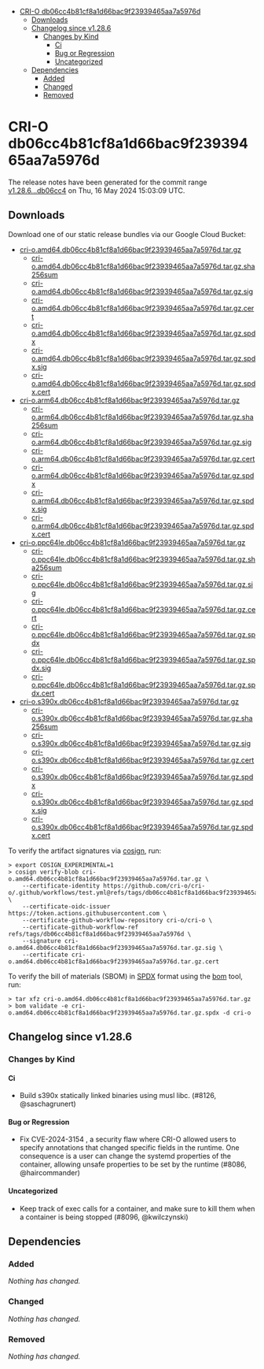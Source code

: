 - [CRI-O db06cc4b81cf8a1d66bac9f23939465aa7a5976d](#cri-o-db06cc4b81cf8a1d66bac9f23939465aa7a5976d)
  - [Downloads](#downloads)
  - [Changelog since v1.28.6](#changelog-since-v1286)
    - [Changes by Kind](#changes-by-kind)
      - [Ci](#ci)
      - [Bug or Regression](#bug-or-regression)
      - [Uncategorized](#uncategorized)
  - [Dependencies](#dependencies)
    - [Added](#added)
    - [Changed](#changed)
    - [Removed](#removed)

# CRI-O db06cc4b81cf8a1d66bac9f23939465aa7a5976d

The release notes have been generated for the commit range
[v1.28.6...db06cc4](https://github.com/cri-o/cri-o/compare/v1.28.6...db06cc4b81cf8a1d66bac9f23939465aa7a5976d) on Thu, 16 May 2024 15:03:09 UTC.

## Downloads

Download one of our static release bundles via our Google Cloud Bucket:

- [cri-o.amd64.db06cc4b81cf8a1d66bac9f23939465aa7a5976d.tar.gz](https://storage.googleapis.com/cri-o/artifacts/cri-o.amd64.db06cc4b81cf8a1d66bac9f23939465aa7a5976d.tar.gz)
  - [cri-o.amd64.db06cc4b81cf8a1d66bac9f23939465aa7a5976d.tar.gz.sha256sum](https://storage.googleapis.com/cri-o/artifacts/cri-o.amd64.db06cc4b81cf8a1d66bac9f23939465aa7a5976d.tar.gz.sha256sum)
  - [cri-o.amd64.db06cc4b81cf8a1d66bac9f23939465aa7a5976d.tar.gz.sig](https://storage.googleapis.com/cri-o/artifacts/cri-o.amd64.db06cc4b81cf8a1d66bac9f23939465aa7a5976d.tar.gz.sig)
  - [cri-o.amd64.db06cc4b81cf8a1d66bac9f23939465aa7a5976d.tar.gz.cert](https://storage.googleapis.com/cri-o/artifacts/cri-o.amd64.db06cc4b81cf8a1d66bac9f23939465aa7a5976d.tar.gz.cert)
  - [cri-o.amd64.db06cc4b81cf8a1d66bac9f23939465aa7a5976d.tar.gz.spdx](https://storage.googleapis.com/cri-o/artifacts/cri-o.amd64.db06cc4b81cf8a1d66bac9f23939465aa7a5976d.tar.gz.spdx)
  - [cri-o.amd64.db06cc4b81cf8a1d66bac9f23939465aa7a5976d.tar.gz.spdx.sig](https://storage.googleapis.com/cri-o/artifacts/cri-o.amd64.db06cc4b81cf8a1d66bac9f23939465aa7a5976d.tar.gz.spdx.sig)
  - [cri-o.amd64.db06cc4b81cf8a1d66bac9f23939465aa7a5976d.tar.gz.spdx.cert](https://storage.googleapis.com/cri-o/artifacts/cri-o.amd64.db06cc4b81cf8a1d66bac9f23939465aa7a5976d.tar.gz.spdx.cert)
- [cri-o.arm64.db06cc4b81cf8a1d66bac9f23939465aa7a5976d.tar.gz](https://storage.googleapis.com/cri-o/artifacts/cri-o.arm64.db06cc4b81cf8a1d66bac9f23939465aa7a5976d.tar.gz)
  - [cri-o.arm64.db06cc4b81cf8a1d66bac9f23939465aa7a5976d.tar.gz.sha256sum](https://storage.googleapis.com/cri-o/artifacts/cri-o.arm64.db06cc4b81cf8a1d66bac9f23939465aa7a5976d.tar.gz.sha256sum)
  - [cri-o.arm64.db06cc4b81cf8a1d66bac9f23939465aa7a5976d.tar.gz.sig](https://storage.googleapis.com/cri-o/artifacts/cri-o.arm64.db06cc4b81cf8a1d66bac9f23939465aa7a5976d.tar.gz.sig)
  - [cri-o.arm64.db06cc4b81cf8a1d66bac9f23939465aa7a5976d.tar.gz.cert](https://storage.googleapis.com/cri-o/artifacts/cri-o.arm64.db06cc4b81cf8a1d66bac9f23939465aa7a5976d.tar.gz.cert)
  - [cri-o.arm64.db06cc4b81cf8a1d66bac9f23939465aa7a5976d.tar.gz.spdx](https://storage.googleapis.com/cri-o/artifacts/cri-o.arm64.db06cc4b81cf8a1d66bac9f23939465aa7a5976d.tar.gz.spdx)
  - [cri-o.arm64.db06cc4b81cf8a1d66bac9f23939465aa7a5976d.tar.gz.spdx.sig](https://storage.googleapis.com/cri-o/artifacts/cri-o.arm64.db06cc4b81cf8a1d66bac9f23939465aa7a5976d.tar.gz.spdx.sig)
  - [cri-o.arm64.db06cc4b81cf8a1d66bac9f23939465aa7a5976d.tar.gz.spdx.cert](https://storage.googleapis.com/cri-o/artifacts/cri-o.arm64.db06cc4b81cf8a1d66bac9f23939465aa7a5976d.tar.gz.spdx.cert)
- [cri-o.ppc64le.db06cc4b81cf8a1d66bac9f23939465aa7a5976d.tar.gz](https://storage.googleapis.com/cri-o/artifacts/cri-o.ppc64le.db06cc4b81cf8a1d66bac9f23939465aa7a5976d.tar.gz)
  - [cri-o.ppc64le.db06cc4b81cf8a1d66bac9f23939465aa7a5976d.tar.gz.sha256sum](https://storage.googleapis.com/cri-o/artifacts/cri-o.ppc64le.db06cc4b81cf8a1d66bac9f23939465aa7a5976d.tar.gz.sha256sum)
  - [cri-o.ppc64le.db06cc4b81cf8a1d66bac9f23939465aa7a5976d.tar.gz.sig](https://storage.googleapis.com/cri-o/artifacts/cri-o.ppc64le.db06cc4b81cf8a1d66bac9f23939465aa7a5976d.tar.gz.sig)
  - [cri-o.ppc64le.db06cc4b81cf8a1d66bac9f23939465aa7a5976d.tar.gz.cert](https://storage.googleapis.com/cri-o/artifacts/cri-o.ppc64le.db06cc4b81cf8a1d66bac9f23939465aa7a5976d.tar.gz.cert)
  - [cri-o.ppc64le.db06cc4b81cf8a1d66bac9f23939465aa7a5976d.tar.gz.spdx](https://storage.googleapis.com/cri-o/artifacts/cri-o.ppc64le.db06cc4b81cf8a1d66bac9f23939465aa7a5976d.tar.gz.spdx)
  - [cri-o.ppc64le.db06cc4b81cf8a1d66bac9f23939465aa7a5976d.tar.gz.spdx.sig](https://storage.googleapis.com/cri-o/artifacts/cri-o.ppc64le.db06cc4b81cf8a1d66bac9f23939465aa7a5976d.tar.gz.spdx.sig)
  - [cri-o.ppc64le.db06cc4b81cf8a1d66bac9f23939465aa7a5976d.tar.gz.spdx.cert](https://storage.googleapis.com/cri-o/artifacts/cri-o.ppc64le.db06cc4b81cf8a1d66bac9f23939465aa7a5976d.tar.gz.spdx.cert)
- [cri-o.s390x.db06cc4b81cf8a1d66bac9f23939465aa7a5976d.tar.gz](https://storage.googleapis.com/cri-o/artifacts/cri-o.s390x.db06cc4b81cf8a1d66bac9f23939465aa7a5976d.tar.gz)
  - [cri-o.s390x.db06cc4b81cf8a1d66bac9f23939465aa7a5976d.tar.gz.sha256sum](https://storage.googleapis.com/cri-o/artifacts/cri-o.s390x.db06cc4b81cf8a1d66bac9f23939465aa7a5976d.tar.gz.sha256sum)
  - [cri-o.s390x.db06cc4b81cf8a1d66bac9f23939465aa7a5976d.tar.gz.sig](https://storage.googleapis.com/cri-o/artifacts/cri-o.s390x.db06cc4b81cf8a1d66bac9f23939465aa7a5976d.tar.gz.sig)
  - [cri-o.s390x.db06cc4b81cf8a1d66bac9f23939465aa7a5976d.tar.gz.cert](https://storage.googleapis.com/cri-o/artifacts/cri-o.s390x.db06cc4b81cf8a1d66bac9f23939465aa7a5976d.tar.gz.cert)
  - [cri-o.s390x.db06cc4b81cf8a1d66bac9f23939465aa7a5976d.tar.gz.spdx](https://storage.googleapis.com/cri-o/artifacts/cri-o.s390x.db06cc4b81cf8a1d66bac9f23939465aa7a5976d.tar.gz.spdx)
  - [cri-o.s390x.db06cc4b81cf8a1d66bac9f23939465aa7a5976d.tar.gz.spdx.sig](https://storage.googleapis.com/cri-o/artifacts/cri-o.s390x.db06cc4b81cf8a1d66bac9f23939465aa7a5976d.tar.gz.spdx.sig)
  - [cri-o.s390x.db06cc4b81cf8a1d66bac9f23939465aa7a5976d.tar.gz.spdx.cert](https://storage.googleapis.com/cri-o/artifacts/cri-o.s390x.db06cc4b81cf8a1d66bac9f23939465aa7a5976d.tar.gz.spdx.cert)

To verify the artifact signatures via [cosign](https://github.com/sigstore/cosign), run:

```console
> export COSIGN_EXPERIMENTAL=1
> cosign verify-blob cri-o.amd64.db06cc4b81cf8a1d66bac9f23939465aa7a5976d.tar.gz \
    --certificate-identity https://github.com/cri-o/cri-o/.github/workflows/test.yml@refs/tags/db06cc4b81cf8a1d66bac9f23939465aa7a5976d \
    --certificate-oidc-issuer https://token.actions.githubusercontent.com \
    --certificate-github-workflow-repository cri-o/cri-o \
    --certificate-github-workflow-ref refs/tags/db06cc4b81cf8a1d66bac9f23939465aa7a5976d \
    --signature cri-o.amd64.db06cc4b81cf8a1d66bac9f23939465aa7a5976d.tar.gz.sig \
    --certificate cri-o.amd64.db06cc4b81cf8a1d66bac9f23939465aa7a5976d.tar.gz.cert
```

To verify the bill of materials (SBOM) in [SPDX](https://spdx.org) format using the [bom](https://sigs.k8s.io/bom) tool, run:

```console
> tar xfz cri-o.amd64.db06cc4b81cf8a1d66bac9f23939465aa7a5976d.tar.gz
> bom validate -e cri-o.amd64.db06cc4b81cf8a1d66bac9f23939465aa7a5976d.tar.gz.spdx -d cri-o
```

## Changelog since v1.28.6

### Changes by Kind

#### Ci
 - Build s390x statically linked binaries using musl libc. (#8126, @saschagrunert)

#### Bug or Regression
 - Fix CVE-2024-3154 , a security flaw where CRI-O allowed users to specify annotations that changed specific fields in the runtime. One consequence is a user can change the systemd properties of the container, allowing unsafe properties to be set by the runtime (#8086, @haircommander)

#### Uncategorized
 - Keep track of exec calls for a container, and make sure to kill them when a container is being stopped (#8096, @kwilczynski)

## Dependencies

### Added
_Nothing has changed._

### Changed
_Nothing has changed._

### Removed
_Nothing has changed._
